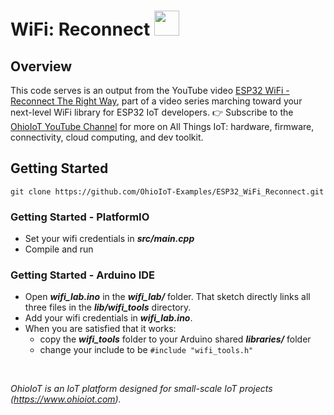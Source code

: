# WiFi: Reconnect <img src="https://www.ohioiot.com/images/logo.jpg" width=40px >


## Overview
This code serves is an output from the YouTube video [ESP32 WiFi - Reconnect The Right Way](https://youtu.be/Ie_zWN5bujE), part of a video series marching toward your next-level WiFi library for ESP32 IoT developers.  👉 Subscribe to the [OhioIoT YouTube Channel](https://www.youtube.com/@OhioIoT?sub_confirmation=1) for more on All Things IoT: hardware, firmware, connectivity, cloud computing, and dev toolkit.



## Getting Started
```
git clone https://github.com/OhioIoT-Examples/ESP32_WiFi_Reconnect.git
```


### Getting Started - PlatformIO
- Set your wifi credentials in ***src/main.cpp***
- Compile and run


### Getting Started - Arduino IDE 
- Open ***wifi_lab.ino*** in the ***wifi_lab/*** folder.  That sketch directly links all three files in the ***lib/wifi_tools*** directory. 
- Add your wifi credentials in ***wifi_lab.ino***.
- When you are satisfied that it works:
  - copy the ***wifi_tools*** folder to your Arduino shared ***libraries/*** folder
  - change your include to be `#include "wifi_tools.h"`


<br>


*OhioIoT is an IoT platform designed for small-scale IoT projects (https://www.ohioiot.com).*
